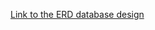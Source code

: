 [Link to the ERD database design](https://drive.google.com/file/d/1Ehn3sfJPepLoMRVOxZMeseR50JQWF0dJ/view?usp=sharing)